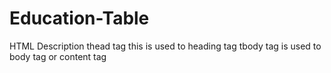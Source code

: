 # Education-Table
HTML Description
thead tag this is used to heading tag
tbody tag is used to body tag or content tag
